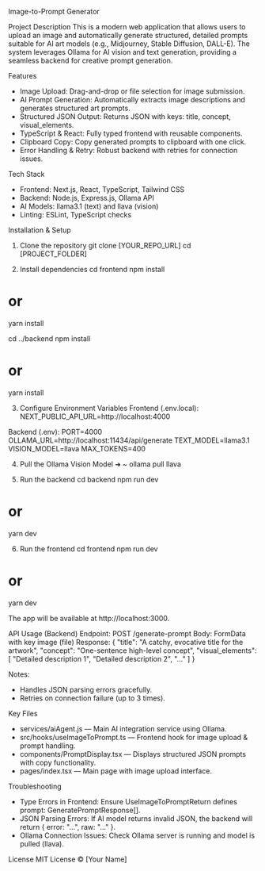 Image-to-Prompt Generator

Project Description
This is a modern web application that allows users to upload an image and automatically generate structured, detailed prompts suitable for AI art models (e.g., Midjourney, Stable Diffusion, DALL-E). The system leverages Ollama for AI vision and text generation, providing a seamless backend for creative prompt generation.

Features
- Image Upload: Drag-and-drop or file selection for image submission.
- AI Prompt Generation: Automatically extracts image descriptions and generates structured art prompts.
- Structured JSON Output: Returns JSON with keys: title, concept, visual_elements.
- TypeScript & React: Fully typed frontend with reusable components.
- Clipboard Copy: Copy generated prompts to clipboard with one click.
- Error Handling & Retry: Robust backend with retries for connection issues.

Tech Stack
- Frontend: Next.js, React, TypeScript, Tailwind CSS
- Backend: Node.js, Express.js, Ollama API
- AI Models: llama3.1 (text) and llava (vision)
- Linting: ESLint, TypeScript checks

Installation & Setup

1. Clone the repository
git clone [YOUR_REPO_URL]
cd [PROJECT_FOLDER]

2. Install dependencies
cd frontend
npm install
# or
yarn install

cd ../backend
npm install
# or
yarn install

3. Configure Environment Variables
Frontend (.env.local):
NEXT_PUBLIC_API_URL=http://localhost:4000

Backend (.env):
PORT=4000
OLLAMA_URL=http://localhost:11434/api/generate
TEXT_MODEL=llama3.1
VISION_MODEL=llava
MAX_TOKENS=400

4. Pull the Ollama Vision Model
➜  ~ ollama pull llava

5. Run the backend
cd backend
npm run dev
# or
yarn dev

6. Run the frontend
cd frontend
npm run dev
# or
yarn dev

The app will be available at http://localhost:3000.

API Usage (Backend)
Endpoint: POST /generate-prompt
Body: FormData with key image (file)
Response:
{
  "title": "A catchy, evocative title for the artwork",
  "concept": "One-sentence high-level concept",
  "visual_elements": [
    "Detailed description 1",
    "Detailed description 2",
    "..."
  ]
}

Notes:
- Handles JSON parsing errors gracefully.
- Retries on connection failure (up to 3 times).

Key Files
- services/aiAgent.js — Main AI integration service using Ollama.
- src/hooks/useImageToPrompt.ts — Frontend hook for image upload & prompt handling.
- components/PromptDisplay.tsx — Displays structured JSON prompts with copy functionality.
- pages/index.tsx — Main page with image upload interface.

Troubleshooting
- Type Errors in Frontend: Ensure UseImageToPromptReturn defines prompt: GeneratePromptResponse[].
- JSON Parsing Errors: If AI model returns invalid JSON, the backend will return { error: "...", raw: "..." }.
- Ollama Connection Issues: Check Ollama server is running and model is pulled (llava).

License
MIT License © [Your Name]

